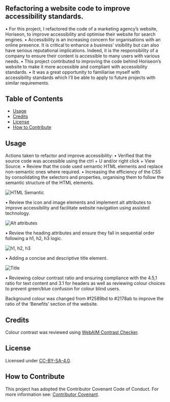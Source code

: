 # <Horiseon-Accessibility-Improvement>

## Refactoring a website code to improve accessibility standards. 

•	For this project, I refactored the code of a marketing agency’s website, Horiseon, to improve accessibility and optimise their website for search engines. 
•	Accessibility is an increasing concern for organisations with an online presence. It is critical to enhance a business’ visibility but can also have serious reputational implications. Indeed, it is the responsibility of a company to ensure their content is accessible to many users with various needs. 
•	This project contributed to improving the code behind Horiseon’s website to make it more accessible and compliant with accessibility standards. 
•	It was a great opportunity to familiarise myself with accessibility standards which I’ll be able to apply to future projects with similar requirements.

## Table of Contents 

- [Usage](#usage)
- [Credits](#credits)
- [License](#license)
- [How to Contribute](#HowtoContribute)

## Usage

Actions taken to refactor and improve accessibility:
•	Verified that the source code was accessible using the ctrl + U and/or right click + View Source.
•	Review that the code used semantic HTML elements and replace non-semantic ones where required. 
•	Increasing the efficiency of the CSS by consolidating the selectors and properties, organising them to follow the semantic structure of the HTML elements. 
 
![HTML Semantic](https://user-images.githubusercontent.com/79064464/157442654-32192b49-10da-4876-8e7e-e0730bff59b7.png)


•	Review the icon and image elements and implement alt attributes to improve accessibility and facilitate website navigation using assisted technology. 

 ![Alt attributes](https://user-images.githubusercontent.com/79064464/157442738-d1673ee1-4044-4fdf-9f9d-67f03029c466.png)


•	Review the heading attributes and ensure they fall in sequential order following a h1, h2, h3 logic.

 
![h1, h2, h3](https://user-images.githubusercontent.com/79064464/157442774-c3d51a4d-1b9e-4339-8b7a-fa3457d877f0.png)


•	Adding a concise and descriptive title element. 
 
 ![Title](https://user-images.githubusercontent.com/79064464/157442802-3022b763-3f82-4a89-944c-b3b4a0d44976.png)

•	Reviewing colour contrast ratio and ensuring compliance with the 4.5,1 ratio for text content and 3.1 for headers as well as reviewing colour choices to prevent green/blue confusion for colour blind users. 

Background colour was changed from #f2589bd to #2178ab to improve the ratio of the ‘Benefits’ section of the website. 


## Credits

Colour contrast was reviewed using [WebAIM Contrast Checker]( https://webaim.org/resources/contrastchecker/). 


## License

Licensed under [CC-BY-SA-4.0]( https://choosealicense.com/licenses/cc-by-sa-4.0/).

## How to Contribute

This project has adopted the Contributor Covenant Code of Conduct. For more information see:  [Contributor Covenant](https://www.contributor-covenant.org/).
